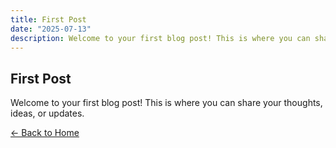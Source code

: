 ```yaml
---
title: First Post
date: "2025-07-13"
description: Welcome to your first blog post! This is where you can share your thoughts, ideas, or updates.
---
```


## First Post

Welcome to your first blog post! This is where you can share your thoughts, ideas, or updates.

[← Back to Home](/)
